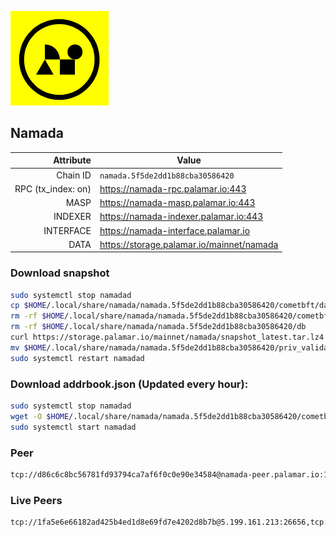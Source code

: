 ![Logo](https://raw.githubusercontent.com/Pa1amar/mainnets/refs/heads/main/namada/logo.png)
## Namada
| Attribute | Value |
|----------:|-------|
| Chain ID         | `namada.5f5de2dd1b88cba30586420` |
| RPC (tx_index: on)  | https://namada-rpc.palamar.io:443 |
| MASP  | https://namada-masp.palamar.io:443 |
| INDEXER | https://namada-indexer.palamar.io:443 |
| INTERFACE | https://namada-interface.palamar.io |
| DATA | https://storage.palamar.io/mainnet/namada |

### Download snapshot
```bash
sudo systemctl stop namadad
cp $HOME/.local/share/namada/namada.5f5de2dd1b88cba30586420/cometbft/data/priv_validator_state.json $HOME/.local/share/namada/namada.5f5de2dd1b88cba30586420/priv_validator_state.json.backup
rm -rf $HOME/.local/share/namada/namada.5f5de2dd1b88cba30586420/cometbft/data
rm -rf $HOME/.local/share/namada/namada.5f5de2dd1b88cba30586420/db
curl https://storage.palamar.io/mainnet/namada/snapshot_latest.tar.lz4 | lz4 -dc - | tar -xf - -C $HOME/.local/share/namada/namada.5f5de2dd1b88cba30586420/
mv $HOME/.local/share/namada/namada.5f5de2dd1b88cba30586420/priv_validator_state.json.backup $HOME/.local/share/namada/namada.5f5de2dd1b88cba30586420/cometbft/data/priv_validator_state.json
sudo systemctl restart namadad
```
### Download addrbook.json (Updated every hour):
```bash
sudo systemctl stop namadad
wget -O $HOME/.local/share/namada/namada.5f5de2dd1b88cba30586420/cometbft/config/addrbook.json https://storage.palamar.io/mainnet/namada/addrbook.json
sudo systemctl start namadad
```
### Peer
```bash
tcp://d86c6c8bc56781fd93794ca7af6f0c0e90e34584@namada-peer.palamar.io:16656
```







































































































































































































































































































































































































































































































































































































































































































































































































































































































































































































































































































































































































































































































































































































































































































### Live Peers
```
tcp://1fa5e6e66182ad425b4ed1d8e69fd7e4202d8b7b@5.199.161.213:26656,tcp://219c4c2475048dbaa9e01d20ebd82b913958b4d8@72.46.84.33:16656,tcp://511d1720a42243adffc4b074a656783fc4588dde@65.108.13.212:26656,tcp://d1af9c40e76a390dfb4df8d4eede6bc6269fcdab@212.83.33.148:26601,tcp://3879583b9c6b1ac29d38fefb5a14815dd79282d6@192.241.140.10:38656,tcp://74184876d3b02a7d622f177779a416aa66964bdd@51.91.105.170:26656,tcp://532abcbee988a7704bcfc16d9cbca622ca218fba@149.50.110.78:26656,tcp://6b469eb00f21d6ebe344c951f599e2012f70d4e9@5.194.81.121:19904,tcp://eded4153ce8a1e0b4b20dfaa7af78effab135c5d@38.242.214.36:26656,tcp://ed3eb21ff431bc25dd45e08ebf97d2b6f9200bcf@188.214.130.149:26656,tcp://96f7945f9470faacce66888d798bf1f131913b6c@62.210.95.44:26656,tcp://5c479b8d9969bb901897ebed40fc197d507f007c@144.91.119.1:26656,tcp://7d70425b03d90f7c0de35e429fae1b9849b72098@149.202.88.223:26656,tcp://53b91a7a3929ced6d61c8ec3ca85502803a1f3e3@167.235.35.48:26656,tcp://c4deb6863d50bcdd9d20b02303d010090908d6d2@192.64.82.62:26656
```
